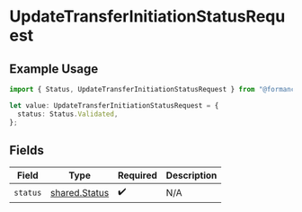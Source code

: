 # UpdateTransferInitiationStatusRequest

## Example Usage

```typescript
import { Status, UpdateTransferInitiationStatusRequest } from "@formance/formance-sdk/sdk/models/shared";

let value: UpdateTransferInitiationStatusRequest = {
  status: Status.Validated,
};
```

## Fields

| Field                                                 | Type                                                  | Required                                              | Description                                           |
| ----------------------------------------------------- | ----------------------------------------------------- | ----------------------------------------------------- | ----------------------------------------------------- |
| `status`                                              | [shared.Status](../../../sdk/models/shared/status.md) | :heavy_check_mark:                                    | N/A                                                   |